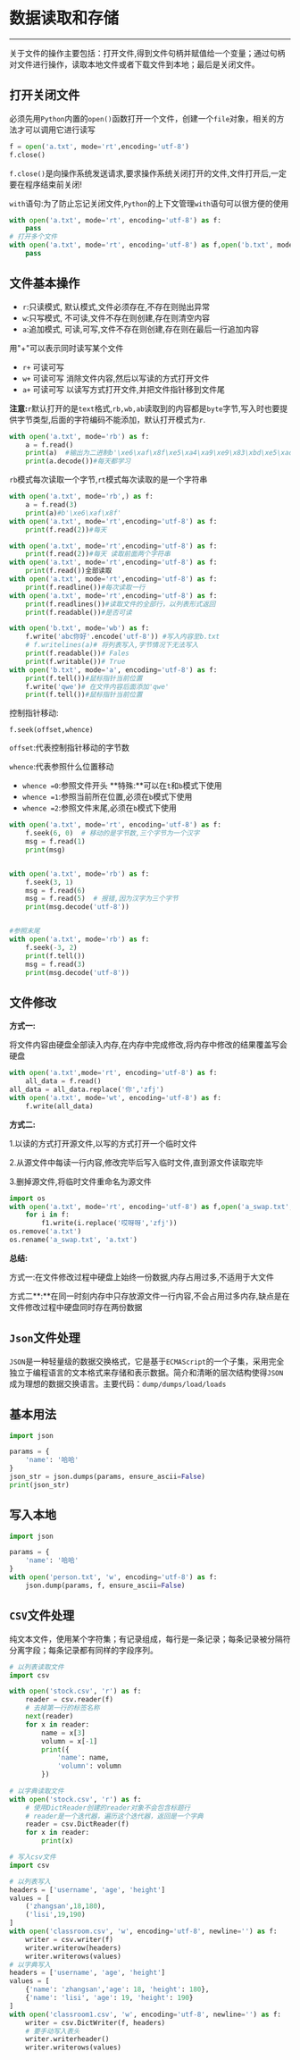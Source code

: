 # 数据读取和存储

---

关于文件的操作主要包括：打开文件,得到文件句柄并赋值给一个变量；通过句柄对文件进行操作，读取本地文件或者下载文件到本地；最后是关闭文件。

## 打开关闭文件

必须先用`Python`内置的`open()`函数打开一个文件，创建一个`file`对象，相关的方法才可以调用它进行读写

```python
f = open('a.txt', mode='rt',encoding='utf-8')
f.close()
```

`f.close()`是向操作系统发送请求,要求操作系统关闭打开的文件,文件打开后,一定要在程序结束前关闭!

`with`语句:为了防止忘记关闭文件,`Python`的上下文管理`with`语句可以很方便的使用

```python
with open('a.txt', mode='rt', encoding='utf-8') as f:
    pass
# 打开多个文件
with open('a.txt', mode='rt', encoding='utf-8') as f,open('b.txt', mode='rt', encoding='utf-8')as f1:
    pass    
```

## 文件基本操作

- `r`:只读模式,   默认模式,文件必须存在,不存在则抛出异常
- `w`:只写模式,  不可读,文件不存在则创建,存在则清空内容
- `a`:追加模式,   可读,可写,文件不存在则创建,存在则在最后一行追加内容

用"+"可以表示同时读写某个文件

- `r+`  可读可写
- `w+` 可读可写 消除文件内容,然后以写读的方式打开文件
- `a+`  可读可写 以读写方式打开文件,并把文件指针移到文件尾　　

**注意:**`r`默认打开的是`text`格式,`rb,wb,ab`读取到的内容都是`byte`字节,写入时也要提供字节类型,后面的字符编码不能添加，默认打开模式为`r`.

```python
with open('a.txt', mode='rb') as f:
    a = f.read()
    print(a)  #输出为二进制b'\xe6\xaf\x8f\xe5\xa4\xa9\xe9\x83\xbd\xe5\xad\xa6\xe4\xb9\xa0'
    print(a.decode())#每天都学习
```

`rb`模式每次读取一个字节,`rt`模式每次读取的是一个字符串

```python
with open('a.txt', mode='rb',) as f:
    a = f.read(3)
    print(a)#b'\xe6\xaf\x8f'
with open('a.txt', mode='rt',encoding='utf-8') as f:
    print(f.read(2))#每天
```

```python
with open('a.txt', mode='rt',encoding='utf-8') as f:
    print(f.read(2))#每天 读取前面两个字符串
with open('a.txt', mode='rt',encoding='utf-8') as f:
    print(f.read())全部读取
with open('a.txt', mode='rt',encoding='utf-8') as f:
    print(f.readline())#每次读取一行 
with open('a.txt', mode='rt',encoding='utf-8') as f:
    print(f.readlines())#读取文件的全部行，以列表形式返回
    print(f.readable())#是否可读
```

```python
with open('b.txt', mode='wb') as f:
    f.write('abc你好'.encode('utf-8')) #写入内容至b.txt
    # f.writelines(a)# 将列表写入,字节情况下无法写入
    print(f.readable())# Fales
    print(f.writable())# True
with open('b.txt', mode='a', encoding='utf-8') as f:
    print(f.tell())#鼠标指针当前位置
    f.write('qwe')# 在文件内容后面添加'qwe'
    print(f.tell())#鼠标指针当前位置
```

控制指针移动:

`f.seek(offset,whence)`

`offset`:代表控制指针移动的字节数

`whence`:代表参照什么位置移动 

- `whence =0`:参照文件开头 **特殊:**可以在`t`和`b`模式下使用
- `whence =1`:参照当前所在位置,必须在`b`模式下使用
- `whence =2`:参照文件末尾,必须在`b`模式下使用

```python
with open('a.txt', mode='rt', encoding='utf-8') as f:
    f.seek(6, 0)  # 移动的是字节数,三个字节为一个汉字
    msg = f.read(1)
    print(msg)


with open('a.txt', mode='rb') as f:
    f.seek(3, 1)
    msg = f.read(6)
    msg = f.read(5)  # 报错,因为汉字为三个字节
    print(msg.decode('utf-8'))


#参照末尾
with open('a.txt', mode='rb') as f:
    f.seek(-3, 2)
    print(f.tell())
    msg = f.read(3)
    print(msg.decode('utf-8'))
```

## 文件修改

**方式一:**

将文件内容由硬盘全部读入内存,在内存中完成修改,将内存中修改的结果覆盖写会硬盘

```python
with open('a.txt',mode='rt', encoding='utf-8') as f:
    all_data = f.read()
all_data = all_data.replace('你','zfj')
with open('a.txt', mode='wt', encoding='utf-8') as f:
    f.write(all_data)
```

**方式二:**

1.以读的方式打开源文件,以写的方式打开一个临时文件

2.从源文件中每读一行内容,修改完毕后写入临时文件,直到源文件读取完毕

3.删掉源文件,将临时文件重命名为源文件

```python
import os
with open('a.txt', mode='rt', encoding='utf-8') as f,open('a_swap.txt',mode='wt', encoding='utf-8')as f1:
    for i in f:
        f1.write(i.replace('哎呀呀','zfj'))
os.remove('a.txt')
os.rename('a_swap.txt', 'a.txt')
```

**总结:**

方式一:在文件修改过程中硬盘上始终一份数据,内存占用过多,不适用于大文件

方式二**:**在同一时刻内存中只存放源文件一行内容,不会占用过多内存,缺点是在文件修改过程中硬盘同时存在两份数据

## `Json`文件处理

`JSON`是一种轻量级的数据交换格式，它是基于`ECMAScript`的一个子集，采用完全独立于编程语言的文本格式来存储和表示数据。简介和清晰的层次结构使得`JSON`成为理想的数据交换语言。主要代码：`dump/dumps/load/loads`

## 基本用法

```python
import json

params = {
    'name': '哈哈'
}
json_str = json.dumps(params, ensure_ascii=False)
print(json_str)
```

## 写入本地

```python
import json

params = {
    'name': '哈哈'
}
with open('person.txt', 'w', encoding='utf-8') as f:
    json.dump(params, f, ensure_ascii=False)
```

## `CSV`文件处理

纯文本文件，使用某个字符集；有记录组成，每行是一条记录；每条记录被分隔符分离字段；每条记录都有同样的字段序列。

```python
# 以列表读取文件
import csv

with open('stock.csv', 'r') as f:
    reader = csv.reader(f)
    # 去掉第一行的标签名称
    next(reader)
    for x in reader:
        name = x[3]
        volumn = x[-1]
        print({
            'name': name,
            'volumn': volumn
        })
        
# 以字典读取文件
with open('stock.csv', 'r') as f:
    # 使用DictReader创建的reader对象不会包含标题行
    # reader是一个迭代器，遍历这个迭代器，返回是一个字典
    reader = csv.DictReader(f)
    for x in reader:
        print(x)
```

```python
# 写入csv文件
import csv

# 以列表写入
headers = ['username', 'age', 'height']
values = [
    ('zhangsan',18,180),
    ('lisi',19,190)
]
with open('classroom.csv', 'w', encoding='utf-8', newline='') as f:
    writer = csv.writer(f)
    writer.writerow(headers)
    writer.writerows(values)
# 以字典写入
headers = ['username', 'age', 'height']
values = [
    {'name': 'zhangsan','age': 18, 'height': 180},
    {'name': 'lisi', 'age': 19, 'height': 190}
]
with open('classroom1.csv', 'w', encoding='utf-8', newline='') as f:
    writer = csv.DictWriter(f, headers)
    # 要手动写入表头
    writer.writerheader()
    writer.writerows(values)
```

